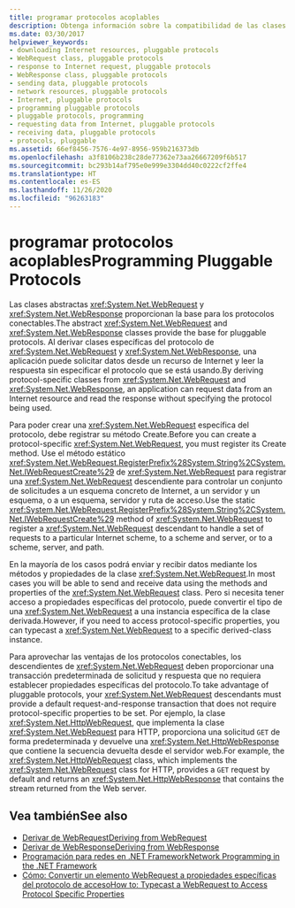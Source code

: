 ```yaml
---
title: programar protocolos acoplables
description: Obtenga información sobre la compatibilidad de las clases abstractas WebRequest y WebResponse con protocolos conectables, que permiten a una aplicación obtener datos sin necesidad de especificar un protocolo.
ms.date: 03/30/2017
helpviewer_keywords:
- downloading Internet resources, pluggable protocols
- WebRequest class, pluggable protocols
- response to Internet request, pluggable protocols
- WebResponse class, pluggable protocols
- sending data, pluggable protocols
- network resources, pluggable protocols
- Internet, pluggable protocols
- programming pluggable protocols
- pluggable protocols, programming
- requesting data from Internet, pluggable protocols
- receiving data, pluggable protocols
- protocols, pluggable
ms.assetid: 66ef8456-7576-4e97-8956-959b216373db
ms.openlocfilehash: a3f8106b238c28de77362e73aa26667209f6b517
ms.sourcegitcommit: bc293b14af795e0e999e3304dd40c0222cf2ffe4
ms.translationtype: HT
ms.contentlocale: es-ES
ms.lasthandoff: 11/26/2020
ms.locfileid: "96263183"
---
```

# <a name="programming-pluggable-protocols"></a><span data-ttu-id="2f009-103">programar protocolos acoplables</span><span class="sxs-lookup"><span data-stu-id="2f009-103">Programming Pluggable Protocols</span></span>

<span data-ttu-id="2f009-104">Las clases abstractas <xref:System.Net.WebRequest> y <xref:System.Net.WebResponse> proporcionan la base para los protocolos conectables.</span><span class="sxs-lookup"><span data-stu-id="2f009-104">The abstract <xref:System.Net.WebRequest> and <xref:System.Net.WebResponse> classes provide the base for pluggable protocols.</span></span> <span data-ttu-id="2f009-105">Al derivar clases específicas del protocolo de <xref:System.Net.WebRequest> y <xref:System.Net.WebResponse>, una aplicación puede solicitar datos desde un recurso de Internet y leer la respuesta sin especificar el protocolo que se está usando.</span><span class="sxs-lookup"><span data-stu-id="2f009-105">By deriving protocol-specific classes from <xref:System.Net.WebRequest> and <xref:System.Net.WebResponse>, an application can request data from an Internet resource and read the response without specifying the protocol being used.</span></span>  
  
 <span data-ttu-id="2f009-106">Para poder crear una <xref:System.Net.WebRequest> específica del protocolo, debe registrar su método Create.</span><span class="sxs-lookup"><span data-stu-id="2f009-106">Before you can create a protocol-specific <xref:System.Net.WebRequest>, you must register its Create method.</span></span> <span data-ttu-id="2f009-107">Use el método estático <xref:System.Net.WebRequest.RegisterPrefix%28System.String%2CSystem.Net.IWebRequestCreate%29> de <xref:System.Net.WebRequest> para registrar una <xref:System.Net.WebRequest> descendiente para controlar un conjunto de solicitudes a un esquema concreto de Internet, a un servidor y un esquema, o a un esquema, servidor y ruta de acceso.</span><span class="sxs-lookup"><span data-stu-id="2f009-107">Use the static <xref:System.Net.WebRequest.RegisterPrefix%28System.String%2CSystem.Net.IWebRequestCreate%29> method of <xref:System.Net.WebRequest> to register a <xref:System.Net.WebRequest> descendant to handle a set of requests to a particular Internet scheme, to a scheme and server, or to a scheme, server, and path.</span></span>  
  
 <span data-ttu-id="2f009-108">En la mayoría de los casos podrá enviar y recibir datos mediante los métodos y propiedades de la clase <xref:System.Net.WebRequest>.</span><span class="sxs-lookup"><span data-stu-id="2f009-108">In most cases you will be able to send and receive data using the methods and properties of the <xref:System.Net.WebRequest> class.</span></span> <span data-ttu-id="2f009-109">Pero si necesita tener acceso a propiedades específicas del protocolo, puede convertir el tipo de una <xref:System.Net.WebRequest> a una instancia específica de la clase derivada.</span><span class="sxs-lookup"><span data-stu-id="2f009-109">However, if you need to access protocol-specific properties, you can typecast a <xref:System.Net.WebRequest> to a specific derived-class instance.</span></span>  
  
 <span data-ttu-id="2f009-110">Para aprovechar las ventajas de los protocolos conectables, los descendientes de <xref:System.Net.WebRequest> deben proporcionar una transacción predeterminada de solicitud y respuesta que no requiera establecer propiedades específicas del protocolo.</span><span class="sxs-lookup"><span data-stu-id="2f009-110">To take advantage of pluggable protocols, your <xref:System.Net.WebRequest> descendants must provide a default request-and-response transaction that does not require protocol-specific properties to be set.</span></span> <span data-ttu-id="2f009-111">Por ejemplo, la clase <xref:System.Net.HttpWebRequest>, que implementa la clase <xref:System.Net.WebRequest> para HTTP, proporciona una solicitud `GET` de forma predeterminada y devuelve una <xref:System.Net.HttpWebResponse> que contiene la secuencia devuelta desde el servidor web.</span><span class="sxs-lookup"><span data-stu-id="2f009-111">For example, the <xref:System.Net.HttpWebRequest> class, which implements the <xref:System.Net.WebRequest> class for HTTP, provides a `GET` request by default and returns an <xref:System.Net.HttpWebResponse> that contains the stream returned from the Web server.</span></span>  
  
## <a name="see-also"></a><span data-ttu-id="2f009-112">Vea también</span><span class="sxs-lookup"><span data-stu-id="2f009-112">See also</span></span>

- [<span data-ttu-id="2f009-113">Derivar de WebRequest</span><span class="sxs-lookup"><span data-stu-id="2f009-113">Deriving from WebRequest</span></span>](deriving-from-webrequest.md)
- [<span data-ttu-id="2f009-114">Derivar de WebResponse</span><span class="sxs-lookup"><span data-stu-id="2f009-114">Deriving from WebResponse</span></span>](deriving-from-webresponse.md)
- [<span data-ttu-id="2f009-115">Programación para redes en .NET Framework</span><span class="sxs-lookup"><span data-stu-id="2f009-115">Network Programming in the .NET Framework</span></span>](index.md)
- [<span data-ttu-id="2f009-116">Cómo: Convertir un elemento WebRequest a propiedades específicas del protocolo de acceso</span><span class="sxs-lookup"><span data-stu-id="2f009-116">How to: Typecast a WebRequest to Access Protocol Specific Properties</span></span>](how-to-typecast-a-webrequest-to-access-protocol-specific-properties.md)
